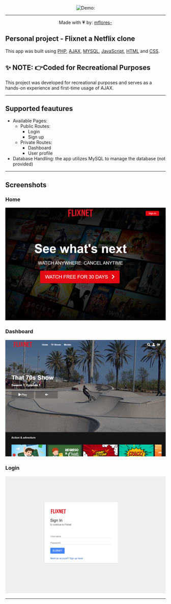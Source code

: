 <div align="center">

![Demo:](assets/screenshots/demo.gif)

---
Made with 💗 by: [mflores-](https://github.com/mariav7)

</div>

## Personal project - Flixnet a Netflix clone

This app was built using [PHP](https://www.php.net/manual/en/intro-whatis.php), [AJAX](https://developer.mozilla.org/en-US/docs/Web/Guide/AJAX), [MYSQL](https://www.mysql.com/), [JavaScript](https://developer.mozilla.org/en-US/docs/Web/JavaScript), [HTML](https://developer.mozilla.org/en-US/docs/Web/HTML) and [CSS](https://developer.mozilla.org/en-US/docs/Web/CSS).

## ✨ NOTE: 👉Coded for Recreational Purposes
This project was developed for recreational purposes and serves as a hands-on experience and first-time usage of AJAX.

---

## Supported feautures

* Available Pages:
  * Public Routes:
    * Login
    * Sign up
  * Private Routes:
    * Dashboard
    * User profile
* Database Handling: the app utilizes MySQL to manage the database (not provided)

---

## Screenshots

### Home
<div align="center">
  <img src="assets/screenshots/home.png" alt="homepage" />
</div>

### Dashboard
<div align="center">
  <img src="assets/screenshots/dashboard.png" alt="dashboard" />
</div>

### Login
<div align="center">
  <img src="assets/screenshots/login.png" alt="login" />
</div>

---
